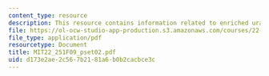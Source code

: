 ```yaml
---
content_type: resource
description: This resource contains information related to enriched uranium product.
file: https://ol-ocw-studio-app-production.s3.amazonaws.com/courses/22-251-systems-analysis-of-the-nuclear-fuel-cycle-fall-2009/d173e2ae2c567b2181a6b0b2cacbce3c_MIT22_251F09_pset02.pdf
file_type: application/pdf
resourcetype: Document
title: MIT22_251F09_pset02.pdf
uid: d173e2ae-2c56-7b21-81a6-b0b2cacbce3c
---
```

